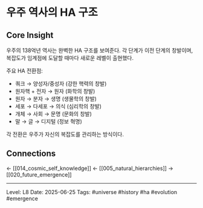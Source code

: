 # 우주 역사의 HA 구조

## Core Insight
우주의 138억년 역사는 완벽한 HA 구조를 보여준다. 각 단계가 이전 단계의 창발이며, 복잡도가 임계점에 도달할 때마다 새로운 레벨이 출현했다.

주요 HA 전환점:
- 쿼크 → 양성자/중성자 (강한 핵력의 창발)
- 원자핵 + 전자 → 원자 (화학의 창발)
- 원자 → 분자 → 생명 (생물학의 창발)
- 세포 → 다세포 → 의식 (심리학의 창발)
- 개체 → 사회 → 문명 (문화의 창발)
- 말 → 글 → 디지털 (정보 혁명)

각 전환은 우주가 자신의 복잡도를 관리하는 방식이다.

## Connections
← [[014_cosmic_self_knowledge]]
← [[005_natural_hierarchies]]
→ [[020_future_emergence]]

---
Level: L8
Date: 2025-06-25
Tags: #universe #history #ha #evolution #emergence